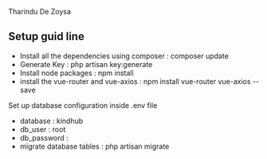 Tharindu De Zoysa

## Setup guid line

- Install all the dependencies using composer : composer update
- Generate Key : php artisan key:generate
- Install node packages : npm install
- install the vue-router and vue-axios : npm install vue-router vue-axios --save

Set up database configuration inside .env file

- database : kindhub
- db_user : root
- db_password :
- migrate database tables : php artisan migrate

